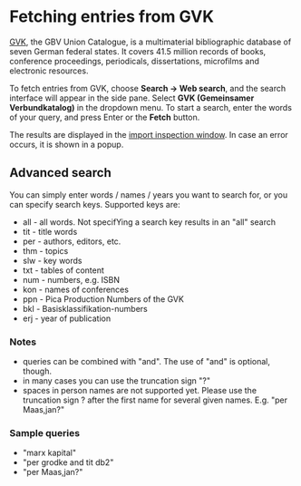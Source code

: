 # Fetching entries from GVK

[GVK](https://gso.gbv.de), the GBV Union Catalogue, is a multimaterial bibliographic database of seven German federal states. It covers 41.5 million records of books, conference proceedings, periodicals, dissertations, microfilms and electronic resources.

To fetch entries from GVK, choose **Search → Web search**, and the search interface will appear in the side pane. Select **GVK \(Gemeinsamer Verbundkatalog\)** in the dropdown menu. To start a search, enter the words of your query, and press Enter or the **Fetch** button.

The results are displayed in the [import inspection window](https://github.com/JabRef/help.jabref.org/tree/2cba6dd8d27886a5c20e321d98dab92592709fba/en/import-export/README.md). In case an error occurs, it is shown in a popup.

## Advanced search

You can simply enter words / names / years you want to search for, or you can specify search keys. Supported keys are:

* all - all words. Not specifYing a search key results in an "all" search
* tit - title words
* per - authors, editors, etc.
* thm - topics
* slw - key words
* txt - tables of content
* num - numbers, e.g. ISBN
* kon - names of conferences
* ppn - Pica Production Numbers of the GVK
* bkl - Basisklassifikation-numbers
* erj - year of publication

### Notes

* queries can be combined with "and". The use of "and" is optional, though.
* in many cases you can use the truncation sign "?"
* spaces in person names are not supported yet. Please use the truncation sign ? after the first name for several given names. E.g. "per Maas,jan?"

### Sample queries

* "marx kapital"
* "per grodke and tit db2"
* "per Maas,jan?"

